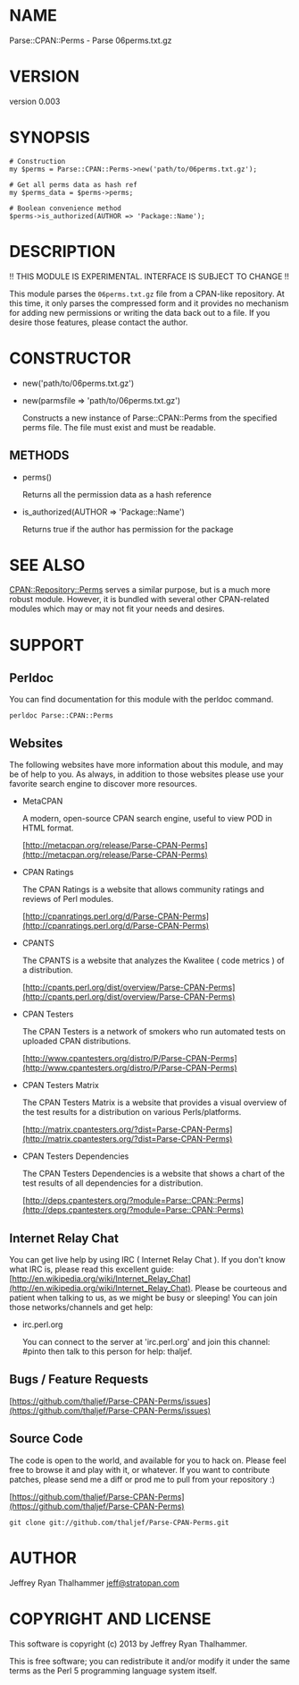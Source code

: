 # NAME

Parse::CPAN::Perms - Parse 06perms.txt.gz

# VERSION

version 0.003

# SYNOPSIS

    # Construction
    my $perms = Parse::CPAN::Perms->new('path/to/06perms.txt.gz');

    # Get all perms data as hash ref
    my $perms_data = $perms->perms;

    # Boolean convenience method
    $perms->is_authorized(AUTHOR => 'Package::Name');

# DESCRIPTION

!! THIS MODULE IS EXPERIMENTAL.  INTERFACE IS SUBJECT TO CHANGE !!

This module parses the `06perms.txt.gz` file from a CPAN-like repository.
At this time, it only parses the compressed form and it provides no mechanism
for adding new permissions or writing the data back out to a file.  If you
desire those features, please contact the author.

# CONSTRUCTOR

- new('path/to/06perms.txt.gz')
- new(parmsfile => 'path/to/06perms.txt.gz')

    Constructs a new instance of Parse::CPAN::Perms from the specified perms file.
    The file must exist and must be readable.

## METHODS

- perms()

    Returns all the permission data as a hash reference

- is\_authorized(AUTHOR => 'Package::Name')

    Returns true if the author has permission for the package

# SEE ALSO

[CPAN::Repository::Perms](https://metacpan.org/pod/CPAN::Repository::Perms) serves a similar purpose, but is a much more robust 
module.  However, it is bundled with several other CPAN-related modules which 
may or may not fit your needs and desires.

# SUPPORT

## Perldoc

You can find documentation for this module with the perldoc command.

    perldoc Parse::CPAN::Perms

## Websites

The following websites have more information about this module, and may be of help to you. As always,
in addition to those websites please use your favorite search engine to discover more resources.

- MetaCPAN

    A modern, open-source CPAN search engine, useful to view POD in HTML format.

    [http://metacpan.org/release/Parse-CPAN-Perms](http://metacpan.org/release/Parse-CPAN-Perms)

- CPAN Ratings

    The CPAN Ratings is a website that allows community ratings and reviews of Perl modules.

    [http://cpanratings.perl.org/d/Parse-CPAN-Perms](http://cpanratings.perl.org/d/Parse-CPAN-Perms)

- CPANTS

    The CPANTS is a website that analyzes the Kwalitee ( code metrics ) of a distribution.

    [http://cpants.perl.org/dist/overview/Parse-CPAN-Perms](http://cpants.perl.org/dist/overview/Parse-CPAN-Perms)

- CPAN Testers

    The CPAN Testers is a network of smokers who run automated tests on uploaded CPAN distributions.

    [http://www.cpantesters.org/distro/P/Parse-CPAN-Perms](http://www.cpantesters.org/distro/P/Parse-CPAN-Perms)

- CPAN Testers Matrix

    The CPAN Testers Matrix is a website that provides a visual overview of the test results for a distribution on various Perls/platforms.

    [http://matrix.cpantesters.org/?dist=Parse-CPAN-Perms](http://matrix.cpantesters.org/?dist=Parse-CPAN-Perms)

- CPAN Testers Dependencies

    The CPAN Testers Dependencies is a website that shows a chart of the test results of all dependencies for a distribution.

    [http://deps.cpantesters.org/?module=Parse::CPAN::Perms](http://deps.cpantesters.org/?module=Parse::CPAN::Perms)

## Internet Relay Chat

You can get live help by using IRC ( Internet Relay Chat ). If you don't know what IRC is,
please read this excellent guide: [http://en.wikipedia.org/wiki/Internet_Relay_Chat](http://en.wikipedia.org/wiki/Internet_Relay_Chat). Please
be courteous and patient when talking to us, as we might be busy or sleeping! You can join
those networks/channels and get help:

- irc.perl.org

    You can connect to the server at 'irc.perl.org' and join this channel: \#pinto then talk to this person for help: thaljef.

## Bugs / Feature Requests

[https://github.com/thaljef/Parse-CPAN-Perms/issues](https://github.com/thaljef/Parse-CPAN-Perms/issues)

## Source Code

The code is open to the world, and available for you to hack on. Please feel free to browse it and play
with it, or whatever. If you want to contribute patches, please send me a diff or prod me to pull
from your repository :)

[https://github.com/thaljef/Parse-CPAN-Perms](https://github.com/thaljef/Parse-CPAN-Perms)

    git clone git://github.com/thaljef/Parse-CPAN-Perms.git

# AUTHOR

Jeffrey Ryan Thalhammer <jeff@stratopan.com>

# COPYRIGHT AND LICENSE

This software is copyright (c) 2013 by Jeffrey Ryan Thalhammer.

This is free software; you can redistribute it and/or modify it under
the same terms as the Perl 5 programming language system itself.
